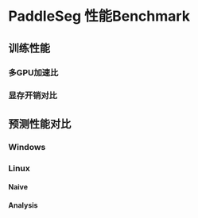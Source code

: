 # PaddleSeg 性能Benchmark

## 训练性能

### 多GPU加速比

### 显存开销对比

## 预测性能对比

### Windows

### Linux

#### Naive

#### Analysis
